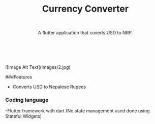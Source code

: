 <div align="center">
  <h1>Currency Converter </h1><br>
  <p>A flutter  application that coverts USD to NRP.</p>
 <br>

</div><br/>
<pre>                      </pre>![Image Alt Text](images/2.jpg)


###Features

-  Converts USD to Nepalese Rupees


### Coding language
-Flutter framework  with dart (No state management used done using Stateful Widgets)



